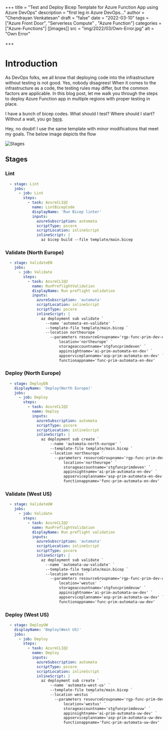 +++
title = "Test and Deploy Bicep Template for Azure Function App using Azure DevOps"
description = "first leg in Azure DevOps..."
author = "Chendrayan Venkatesan"
draft = "false"
date = "2022-03-10"
tags = ["Azure Front Door", "Serverless Compute" , "Azure Function"]
categories = ["Azure-Functions"]
[[images]]
  src = "img/2022/03/Own-Error.jpg"
  alt = "Own Error"

+++

# Introduction

As DevOps folks, we all know that deploying code into the infrastructure without testing is not good. Yes, nobody disagrees! When it comes to the infrastructure as a code, the testing rules may differ, but the common factors are applicable. In this blog post, let me walk you through the steps to deploy Azure Function app in multiple regions with proper testing in place. 

I have a bunch of bicep codes. What should I test? Where should I start? Without a wait, you go [here](https://docs.microsoft.com/en-us/learn/modules/test-bicep-code-using-azure-pipelines/). 

Hey, no doubt! I use the same template with minor modifications that meet my goals. The below image depicts the flow 

![Stages](static/Stages.png)

## Stages

### Lint 

```YAML
  - stage: Lint
    jobs:
      - job: Lint
        steps:
          - task: AzureCLI@2
            name: LintBicepCode
            displayName: 'Run Bicep linter'  
            inputs:
              azureSubscription: automata
              scriptType: pscore
              scriptLocation: inlineScript
              inlineScript: |
                az bicep build --file template/main.bicep
```

### Validate (North Europe)

```YAML
  - stage: ValidateEN
    jobs:
      - job: Validate
        steps:
          - task: AzureCLI@2
            name: RunPreflightValidation
            displayName: Run preflight validation
            inputs:
              azureSubscription: 'automata'
              scriptLocation: inlineScript
              scriptType: pscore
              inlineScript: |
                az deployment sub validate `
                  --name 'automata-en-validate' `
                  --template-file template/main.bicep `
                  --location northeurope `
                    --parameters resourceGroupname='rgp-func-prim-dev-en' `
                        location='northeurope' `
                        storageaccountname='stgfuncprimdeven' `
                        appinsightname='ai-prim-automata-en-dev' `
                        appserviceplanname='asp-prim-automata-en-dev' `
                        functionappname='func-prim-automata-en-dev'
```

### Deploy (North Europe)

```YAML
  - stage: DeployEN
    displayName: 'Deploy(North Europe)'
    jobs:
      - job: Deploy
        steps:
          - task: AzureCLI@2
            name: Deploy
            inputs:
              azureSubscription: automata
              scriptType: pscore
              scriptLocation: inlineScript
              inlineScript: |
                az deployment sub create `
                    --name 'automata-north-europe' `
                    --template-file template/main.bicep `
                    --location northeurope `
                      --parameters resourceGroupname='rgp-func-prim-dev-en' `
                          location='northeurope' `
                          storageaccountname='stgfuncprimdeven' `
                          appinsightname='ai-prim-automata-en-dev' `
                          appserviceplanname='asp-prim-automata-en-dev' `
                          functionappname='func-prim-automata-en-dev'
```

### Validate (West US)

```YAML
  - stage: ValidateUW
    jobs:
      - job: Validate
        steps:
          - task: AzureCLI@2
            name: RunPreflightValidation
            displayName: Run preflight validation
            inputs:
              azureSubscription: 'automata'
              scriptLocation: inlineScript
              scriptType: pscore
              inlineScript: |
                az deployment sub validate `
                  --name 'automata-uw-validate' `
                  --template-file template/main.bicep `
                  --location westus `
                    --parameters resourceGroupname='rgp-func-prim-dev-uw' `
                        location='westus' `
                        storageaccountname='stgfuncprimdevuw' `
                        appinsightname='ai-prim-automata-uw-dev' `
                        appserviceplanname='asp-prim-automata-uw-dev' `
                        functionappname='func-prim-automata-uw-dev'
```

### Deploy (West US)

```YAML
  - stage: DeployUW
    displayName: 'Deploy(West US)'
    jobs:
      - job: Deploy
        steps:
          - task: AzureCLI@2
            name: Deploy
            inputs:
              azureSubscription: automata
              scriptType: pscore
              scriptLocation: inlineScript
              inlineScript: |
                az deployment sub create `
                    --name 'automata-west-us' `
                    --template-file template/main.bicep `
                    --location westus `
                      --parameters resourceGroupname='rgp-func-prim-dev-uw' `
                          location='westus' `
                          storageaccountname='stgfuncprimdevuw' `
                          appinsightname='ai-prim-automata-uw-dev' `
                          appserviceplanname='asp-prim-automata-uw-dev' `
                          functionappname='func-prim-automata-uw-dev'
```